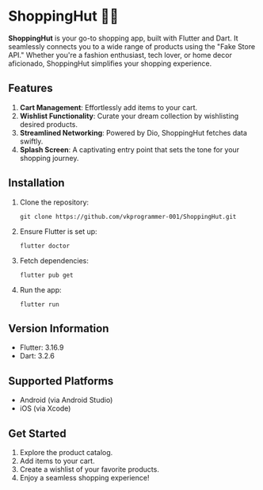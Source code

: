 # ShoppingHut 🛒🌟

**ShoppingHut** is your go-to shopping app, built with Flutter and Dart. It seamlessly connects you to a wide range of products using the "Fake Store API." Whether you're a fashion enthusiast, tech lover, or home decor aficionado, ShoppingHut simplifies your shopping experience.

## Features

1. **Cart Management**: Effortlessly add items to your cart.
2. **Wishlist Functionality**: Curate your dream collection by wishlisting desired products.
3. **Streamlined Networking**: Powered by Dio, ShoppingHut fetches data swiftly.
4. **Splash Screen**: A captivating entry point that sets the tone for your shopping journey.

## Installation

1. Clone the repository:
   ```
   git clone https://github.com/vkprogrammer-001/ShoppingHut.git
   ```

2. Ensure Flutter is set up:
   ```
   flutter doctor
   ```

3. Fetch dependencies:
   ```
   flutter pub get
   ```

4. Run the app:
   ```
   flutter run
   ```

## Version Information

- Flutter: 3.16.9
- Dart: 3.2.6

## Supported Platforms

- Android (via Android Studio)
- iOS (via Xcode)

## Get Started

1. Explore the product catalog.
2. Add items to your cart.
3. Create a wishlist of your favorite products.
4. Enjoy a seamless shopping experience!
